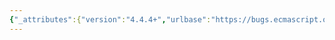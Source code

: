 ```yaml
---
{"_attributes":{"version":"4.4.4+","urlbase":"https://bugs.ecmascript.org/","maintainer":"dherman@mozilla.com"},"bug":{"bug_id":1796,"creation_ts":"2013-08-22 01:34:00 -0700","short_desc":"11.2.2, 11.2.4: Replace steps with call to IsConstructor()","delta_ts":"2013-08-23 08:22:30 -0700","product":"Draft for 6th Edition","component":"technical issue","version":"Rev 16: July 15, 2013 Draft","rep_platform":"All","op_sys":"All","bug_status":"RESOLVED","resolution":"FIXED","priority":"Normal","bug_severity":"enhancement","everconfirmed":true,"reporter":{"uid":"andrebargull","name":"André Bargull"},"assigned_to":{"uid":"allen","name":"Allen Wirfs-Brock"},"long_desc":[{"commentid":4997,"comment_count":0,"who":{"uid":"andrebargull","name":"André Bargull"},"bug_when":"2013-08-22 01:34:49 -0700","thetext":"11.2.2 - Runtime Semantics: Evaluation\n\nNewExpression : new NewExpression\n- steps 4-5\n\nMemberExpression : new MemberExpression Arguments \n- steps 6-7\n\n\n11.2.4 - Runtime Semantics: Evaluation\n\nMemberExpression : new super Arguments{opt}\n- steps 7-8\n\n\nThese steps can be combined with a single call to IsConstructor()."},{"commentid":5004,"comment_count":1,"who":{"uid":"allen","name":"Allen Wirfs-Brock"},"bug_when":"2013-08-22 10:52:31 -0700","thetext":"fixed in rev17 editor's draft"},{"commentid":5075,"comment_count":2,"who":{"uid":"allen","name":"Allen Wirfs-Brock"},"bug_when":"2013-08-23 08:22:30 -0700","thetext":"fixed in rev17, August 23, 2013 draft"}]}}
---
```

